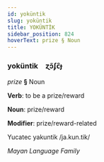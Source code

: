 ```yaml
---
id: yoküntik
slug: yoküntik
title: YOKÜNTİK
sidebar_position: 824
hoverText: prize § Noun
---
```


### yoküntik&emsp;<span kind="abugida">ɀɔ̃ʄc̑ɟ</span>

*prize* **§** Noun

**Verb**: to be a prize/reward

**Noun**: prize/reward

**Modifier**: prize/reward-related

Yucatec yakuntik /ja.kun.tik/

*Mayan Language Family*